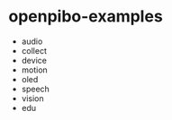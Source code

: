 openpibo-examples
=================
- audio
- collect
- device
- motion
- oled
- speech
- vision
- edu

